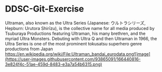 # DDSC-Git-Exercise
Ultraman, also known as the Ultra Series 
(Japanese: ウルトラシリーズ, Hepburn: Urutora Shirīzu), 
is the collective name for all media produced by Tsuburaya 
Productions featuring Ultraman, his many brethren, and the 
myriad Ultra Monsters. Debuting with Ultra Q and then Ultraman
in 1966, the Ultra Series is one of the most prominent tokusatsu 
superhero genre productions from Japan
https://en.wikipedia.org/wiki/File:Ultraman_bandai_eurodata.png![image](https://user-images.githubusercontent.com/93865091/166440816-3e824f4c-51ae-459d-8483-e3a7a54b6315.png)
